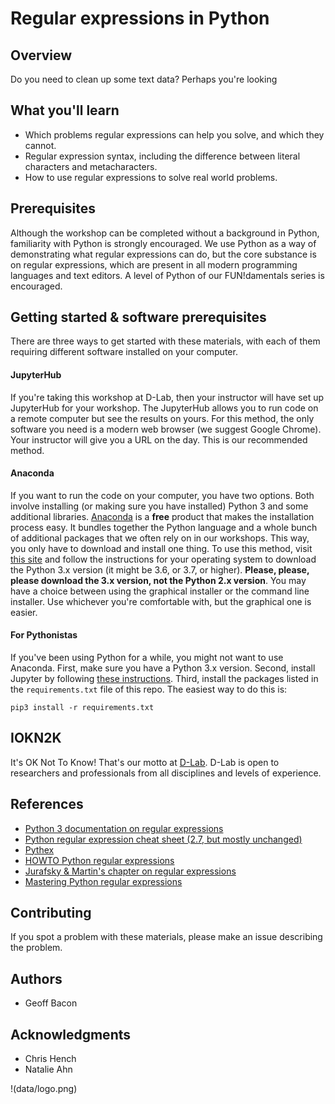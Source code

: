 # Regular expressions in Python

## Overview

Do you need to clean up some text data? Perhaps you're looking 

## What you'll learn
* Which problems regular expressions can help you solve, and which they cannot.
* Regular expression syntax, including the difference between literal characters and metacharacters.
* How to use regular expressions to solve real world problems.

## Prerequisites

Although the workshop can be completed without a background in Python, familiarity with Python is strongly encouraged. We use Python as a way of demonstrating what regular expressions can do, but the core substance is on regular expressions, which are present in all modern programming languages and text editors. A level of Python of our FUN!damentals series is encouraged.

## Getting started & software prerequisites

There are three ways to get started with these materials, with each of them requiring different software installed on your computer.

#### JupyterHub

If you're taking this workshop at D-Lab, then your instructor will have set up JupyterHub for your workshop. The JupyterHub allows you to run code on a remote computer but see the results on yours. For this method, the only software you need is a modern web browser (we suggest Google Chrome). Your instructor will give you a URL on the day. This is our recommended method.

#### Anaconda

If you want to run the code on your computer, you have two options. Both involve installing (or making sure you have installed) Python 3 and some additional libraries. [Anaconda](https://www.anaconda.com/what-is-anaconda/) is a **free** product that makes the installation process easy. It bundles together the Python language and a whole bunch of additional packages that we often rely on in our workshops. This way, you only have to download and install one thing. To use this method, visit [this site](https://www.anaconda.com/download/) and follow the instructions for your operating system to download the Python 3.x version (it might be 3.6, or 3.7, or higher). **Please, please, please download the 3.x version, not the Python 2.x version**. You may have a choice between using the graphical installer or the command line installer. Use whichever you're comfortable with, but the graphical one is easier.

#### For Pythonistas

If you've been using Python for a while, you might not want to use Anaconda. First, make sure you have a Python 3.x version. Second, install Jupyter by following [these instructions](http://jupyter.org/install). Third, install the packages listed in the `requirements.txt` file of this repo. The easiest way to do this is:

```
pip3 install -r requirements.txt
```

## IOKN2K

It's OK Not To Know! That's our motto at [D-Lab](http://dlab.berkeley.edu/). D-Lab is open to researchers and professionals from all disciplines and levels of experience.

## References

* [Python 3 documentation on regular expressions](https://docs.python.org/3/howto/regex.html)
* [Python regular expression cheat sheet (2.7, but mostly unchanged)](https://github.com/dlab-berkeley/regular-expressions-in-python/blob/master/regex_cheatsheet.pdf)
* [Pythex](https://pythex.org/)
* [HOWTO Python regular expressions](https://docs.python.org/3/howto/regex.html)
* [Jurafsky & Martin's chapter on regular expressions](https://web.stanford.edu/~jurafsky/slp3/2.pdf)
* [Mastering Python regular expressions](https://www.packtpub.com/application-development/mastering-python-regular-expressions)

## Contributing

If you spot a problem with these materials, please make an issue describing the problem.

## Authors

* Geoff Bacon

## Acknowledgments

* Chris Hench
* Natalie Ahn

!(data/logo.png)
